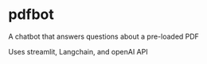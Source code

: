 # pdfbot
A chatbot that answers questions about a pre-loaded PDF

Uses streamlit, Langchain, and openAI API